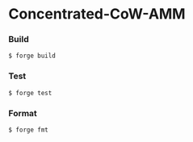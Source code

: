 # Concentrated-CoW-AMM

### Build

```shell
$ forge build
```

### Test

```shell
$ forge test
```

### Format

```shell
$ forge fmt
```